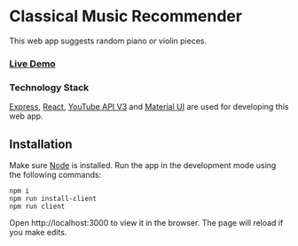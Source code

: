 # Classical Music Recommender

This web app suggests random piano or violin pieces.

### [Live Demo](https://classical-music-recommender.herokuapp.com/)

### Technology Stack

[Express](http://expressjs.com/), [React](https://reactjs.org/), [YouTube API V3](https://developers.google.com/youtube/v3)
and [Material UI](https://material-ui.com/) are used for developing this web app.

## Installation

Make sure [Node](https://nodejs.org/en/download/current/) is installed. Run the
app in the development mode using the following commands:

```
npm i
npm run install-client
npm run client
```

Open http://localhost:3000 to view it in the browser.
The page will reload if you make edits.
